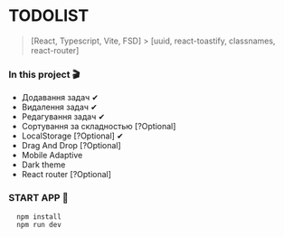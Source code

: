 # TODOLIST

> [React, Typescript, Vite, FSD] > [uuid, react-toastify, classnames, react-router]

### In this project 🎬

- Додавання задач ✔
- Видалення задач ✔
- Редагування задач ✔
- Сортування за складностью [?Optional]
- LocalStorage [?Optional] ✔
- Drag And Drop [?Optional]
- Mobile Adaptive
- Dark theme
- React router [?Optional]

### START APP 🚀

```bash
  npm install
  npm run dev
```
